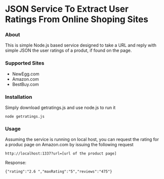 JSON Service To Extract User Ratings From Online Shoping Sites
===

### About

This is simple Node.js based service designed to take a URL and reply with simple
JSON the user ratings of a produt, if found on the page.

### Supported Sites
  - NewEgg.com
  - Amazon.com
  - BestBuy.com

### Installation

Simply download getratings.js and use node.js to run it

	node getratings.js

### Usage

Assuming the service is running on local host, you can request the rating for a produc page on Amazon.com
by issuing the following request

	http://localhost:1337?url=[url of the product page]

Response:

	{"rating":"2.6 ","maxRating":"5","reviews":"475"}
